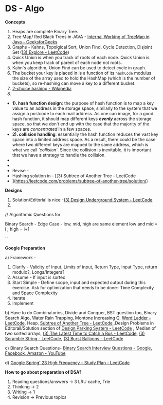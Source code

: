 # DS - Algo

**Concepts**

1. Heaps are complete Binary Tree.
2. Tree Map/ Red Black Trees in JAVA - [Internal Working of TreeMap in Java - GeeksforGeeks](https://www.geeksforgeeks.org/internal-working-of-treemap-in-java/)
3. Graphs - Kahns, Topolgical Sort, Union Find, Cycle Detection, Disjoint Set ([(3) Explore - LeetCode](https://leetcode.com/explore/featured/card/graph/618/disjoint-set/3840/))
4. Quick Union is when you track of roots of each node. Quick Union is when you keep track of parent of each node not roots.
5. Kahn's algorithm, Union Find can be used to detect cycle in graph.
6. The bucket your key is placed in is a function of its `hashCode` modulus the size of the array used to hold the HashMap (which is the number of buckets), so re-hashing can move a key to a different bucket.
7. [2-choice hashing - Wikipedia](https://en.wikipedia.org/wiki/2-choice_hashing)
8.

* **1). hash function design**: the purpose of hash function is to map a key value to an address in the storage space, similarly to the system that we assign a postcode to each mail address.
  As one can image, for a good hash function, it should map different keys ***evenly*** across the storage space, so that we don't end up with the case that the majority of the keys are *concentrated* in a few spaces.
* **2). collision handling**: essentially the hash function reduces the vast key space into a limited address space. As a result, there could be the case where two different keys are mapped to the same address, which is what we call *'collision'*.
  Since the collision is inevitable, it is important that we have a strategy to handle the collision.
*
*
* Revise -
* Hashing solution in - [(3) Subtree of Another Tree - LeetCode
* ](https://leetcode.com/problems/subtree-of-another-tree/solution/)

**Designs**

1. Solution/Editorial is nice -[(3) Design Underground System - LeetCode](https://leetcode.com/problems/design-underground-system/solution/)
2.

// Algorithmic Questions for

Binary Search - Edge Case - low, mid, high are same element
low and mid = i ; high = i+1

``

**Google Preparation**

a) Framework -

1. Clarify - Validity of Input, Limits of input, Return Type, Input Type, return modulo?, Longs/Integers?
2. Assume - If input is sorted
3. Start Simple - Define scope, input and expected output during this exercise. Ask for optimization that needs to be done- Time Complexity and Space Complexity
4. Iterate
5. Implement

b)  Have to do Combinatorics, Divide and Conquer, BST question too, Binary Search Algo, Water Rain Trapping, Montone Increasing Q, [Word Ladder - LeetCode](https://leetcode.com/problems/word-ladder/), Heap, [Subtree of Another Tree - LeetCode,](https://leetcode.com/problems/subtree-of-another-tree/).Design Problems in Editorail/Solution section of [Design Parking System - LeetCode](https://leetcode.com/problems/design-parking-system/editorial/?envType=study-plan-v2&id=programming-skills)  , Median of two sorted arrays, [(3) The Latest Time to Catch a Bus - LeetCode](https://leetcode.com/problems/the-latest-time-to-catch-a-bus/), [(3) Scramble String - LeetCode](https://leetcode.com/problems/scramble-string/#:~:text=Scramble%20String%20-%20LeetCode.%20We%20can%20scramble%20a,and%20y%20where%20s%20%3D%20x%20%2B%20y.), [(3) Burst Balloons - LeetCode](https://leetcode.com/problems/burst-balloons/)

c) Binary Search Questions- [Binary Search Interview Questions - Google, Facebook, Amazon - YouTube](https://www.youtube.com/watch?v=W9QJ8HaRvJQ)

d) [Google Spring' 23 High Frequency - Study Plan - LeetCode](https://leetcode.com/studyplan/google-spring-23-high-frequency/)

**How to go about preparation of DSA?**

1) Reading questions/answers -> 3 LRU cache, Trie
2) Thinking -> 2
3) Writing -> 1
4) Revision -> Previous topics
